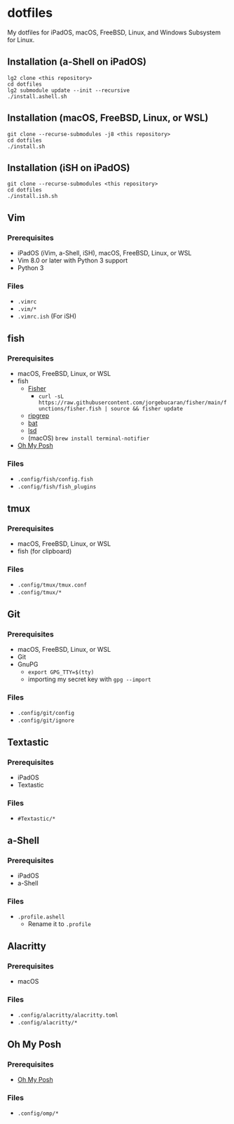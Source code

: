 # dotfiles

My dotfiles for iPadOS, macOS, FreeBSD, Linux, and Windows Subsystem for Linux.

## Installation (a-Shell on iPadOS)

```shell
lg2 clone <this repository>
cd dotfiles
lg2 submodule update --init --recursive
./install.ashell.sh
```

## Installation (macOS, FreeBSD, Linux, or WSL)

```shell
git clone --recurse-submodules -j8 <this repository>
cd dotfiles
./install.sh
```

## Installation (iSH on iPadOS)

```shell
git clone --recurse-submodules <this repository>
cd dotfiles
./install.ish.sh
```

## Vim

### Prerequisites

- iPadOS (iVim, a-Shell, iSH), macOS, FreeBSD, Linux, or WSL
- Vim 8.0 or later with Python 3 support
- Python 3

### Files

- `.vimrc`
- `.vim/*`
- `.vimrc.ish` (For iSH)

## fish

### Prerequisites

- macOS, FreeBSD, Linux, or WSL
- fish
  - [Fisher](https://github.com/jorgebucaran/fisher)
    - `curl -sL https://raw.githubusercontent.com/jorgebucaran/fisher/main/functions/fisher.fish | source && fisher update`
  - [ripgrep](https://github.com/BurntSushi/ripgrep)
  - [bat](https://github.com/sharkdp/bat)
  - [lsd](https://github.com/Peltoche/lsd)
  - (macOS) `brew install terminal-notifier`
- [Oh My Posh](https://ohmyposh.dev)

### Files

- `.config/fish/config.fish`
- `.config/fish/fish_plugins`

## tmux

### Prerequisites

- macOS, FreeBSD, Linux, or WSL
- fish (for clipboard)

### Files

- `.config/tmux/tmux.conf`
- `.config/tmux/*`

## Git

### Prerequisites

- macOS, FreeBSD, Linux, or WSL
- Git
- GnuPG
  - `export GPG_TTY=$(tty)`
  - importing my secret key with `gpg --import`

### Files

- `.config/git/config`
- `.config/git/ignore`

## Textastic

### Prerequisites

- iPadOS
- Textastic

### Files

- `#Textastic/*`

## a-Shell

### Prerequisites

- iPadOS
- a-Shell

### Files

- `.profile.ashell`
  - Rename it to `.profile`

## Alacritty

### Prerequisites

- macOS

### Files

- `.config/alacritty/alacritty.toml`
- `.config/alacritty/*`

## Oh My Posh

### Prerequisites

- [Oh My Posh](https://ohmyposh.dev)

### Files

- `.config/omp/*`
